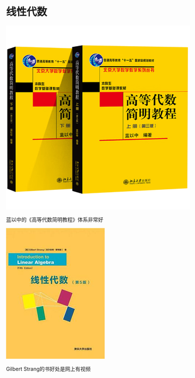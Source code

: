# 线性代数

![高等代数简明教程](./0.高等代数简明教程.png)

蓝以中的《高等代数简明教程》体系非常好


![线性代数](./1.线性代数.jpg)

Gilbert Strang的书好处是网上有视频
